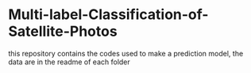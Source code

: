 # Multi-label-Classification-of-Satellite-Photos
this repository contains the codes used to make a prediction model, the data are in the readme of each folder
